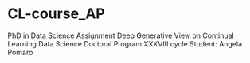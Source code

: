# CL-course_AP
PhD in Data Science Assignment 
Deep Generative View on Continual Learning
Data Science Doctoral Program XXXVIII cycle 
Student: Angela Pomaro
